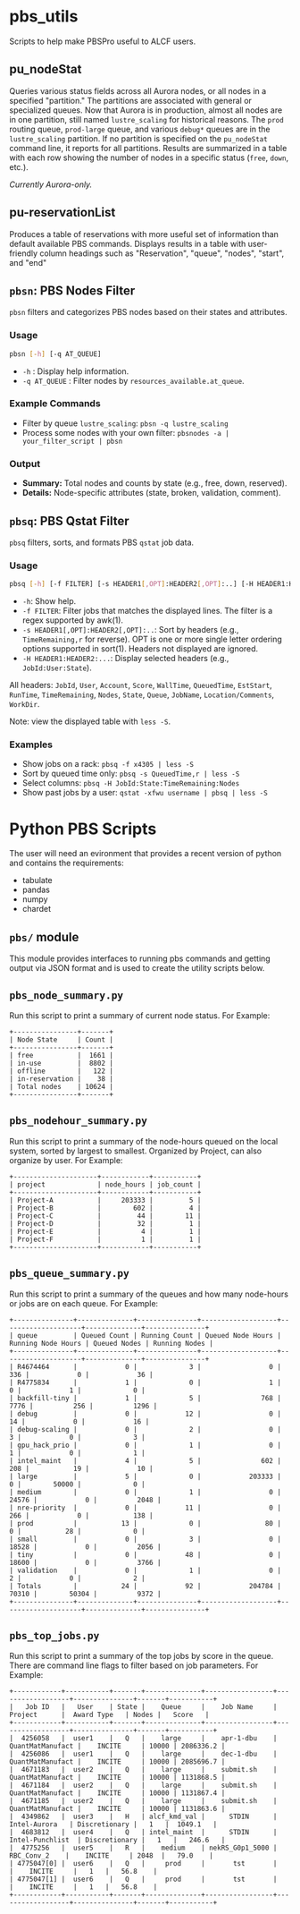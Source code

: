 # pbs_utils
Scripts to help make PBSPro useful to ALCF users.


## pu_nodeStat
Queries various status fields across all Aurora nodes, or all nodes in a specified "partition." The partitions are associated with general or specialized queues. Now that Aurora is in production, almost all nodes are in one partition, still named `lustre_scaling` for historical reasons. The `prod` routing queue, `prod-large` queue, and various `debug*` queues are in the `lustre_scaling` partition. If no partition is specified on the `pu_nodeStat` command line, it reports for all partitions.
Results are summarized in a table with each row showing the number of nodes in a specific status (`free`, `down`, etc.).

_Currently Aurora-only._

## pu-reservationList
Produces a table of reservations with more useful set of information than default available PBS commands. Displays results in a table  with user-friendly column headings such as "Reservation", "queue", "nodes", "start", and "end"


## `pbsn`: PBS Nodes Filter

`pbsn` filters and categorizes PBS nodes based on their states and attributes.

### Usage
```bash
pbsn [-h] [-q AT_QUEUE]
```

- `-h` : Display help information.
- `-q AT_QUEUE` : Filter nodes by `resources_available.at_queue`.

### Example Commands
- Filter by queue `lustre_scaling`: `pbsn -q lustre_scaling`
- Process some nodes with your own filter: `pbsnodes -a | your_filter_script | pbsn`

### Output
- **Summary:** Total nodes and counts by state (e.g., free, down, reserved).
- **Details:** Node-specific attributes (state, broken, validation, comment).


## `pbsq`: PBS Qstat Filter

`pbsq` filters, sorts, and formats PBS `qstat` job data.

### Usage
```bash
pbsq [-h] [-f FILTER] [-s HEADER1[,OPT]:HEADER2[,OPT]:..] [-H HEADER1:HEADER2:...]
```

- `-h`: Show help.
- `-f FILTER`: Filter jobs that matches the displayed lines. The filter is a regex supported by awk(1).
- `-s HEADER1[,OPT]:HEADER2[,OPT]:..`: Sort by headers (e.g., `TimeRemaining,r` for reverse). OPT is one or more single letter ordering options supported in sort(1). Headers not displayed are ignored.
- `-H HEADER1:HEADER2:...`: Display selected headers (e.g., `JobId:User:State`).

All headers: `JobId`, `User`, `Account`, `Score`, `WallTime`, `QueuedTime`, `EstStart`, `RunTime`, `TimeRemaining`, `Nodes`, `State`, `Queue`, `JobName`, `Location/Comments`, `WorkDir`.

Note: view the displayed table with `less -S`.

### Examples
- Show jobs on a rack: `pbsq -f x4305 | less -S`
- Sort by queued time only: `pbsq -s QueuedTime,r | less -S`
- Select columns: `pbsq -H JobId:State:TimeRemaining:Nodes`
- Show past jobs by a user: `qstat -xfwu username | pbsq | less -S`


# Python PBS Scripts

The user will need an evironment that provides a recent version of python and contains the requirements:
* tabulate
* pandas
* numpy
* chardet

## `pbs/` module
This module provides interfaces to running pbs commands and getting output via JSON format and is used to create the utility scripts below.

## `pbs_node_summary.py`
Run this script to print a summary of current node status. For Example:

```shell
+----------------+-------+
| Node State     | Count |
+----------------+-------+
| free           |  1661 |
| in-use         |  8802 |
| offline        |   122 |
| in-reservation |    38 |
| Total nodes    | 10624 |
+----------------+-------+
```

## `pbs_nodehour_summary.py`
Run this script to print a summary of the node-hours queued on the local system, sorted by largest to smallest. Organized by Project, can also organize by user. For Example:
```shell
+---------------------+------------+-----------+
| project             | node_hours | job_count |
+---------------------+------------+-----------+
| Project-A           |     203333 |         5 |
| Project-B           |        602 |         4 |
| Project-C           |         44 |        11 |
| Project-D           |         32 |         1 |
| Project-E           |          4 |         1 |
| Project-F           |          1 |         1 |
+---------------------+------------+-----------+
```

## `pbs_queue_summary.py`
Run this script to print a summary of the queues and how many node-hours or jobs are on each queue. For Example:
```shell
+---------------+--------------+---------------+-------------------+--------------------+--------------+---------------+
| queue         | Queued Count | Running Count | Queued Node Hours | Running Node Hours | Queued Nodes | Running Nodes |
+---------------+--------------+---------------+-------------------+--------------------+--------------+---------------+
| R4674464      |            0 |             3 |                 0 |                336 |            0 |            36 |
| R4775834      |            1 |             0 |                 1 |                  0 |            1 |             0 |
| backfill-tiny |            1 |             5 |               768 |               7776 |          256 |          1296 |
| debug         |            0 |            12 |                 0 |                 14 |            0 |            16 |
| debug-scaling |            0 |             2 |                 0 |                  3 |            0 |             3 |
| gpu_hack_prio |            0 |             1 |                 0 |                  1 |            0 |             1 |
| intel_maint   |            4 |             5 |               602 |                208 |           19 |            10 |
| large         |            5 |             0 |            203333 |                  0 |        50000 |             0 |
| medium        |            0 |             1 |                 0 |              24576 |            0 |          2048 |
| nre-priority  |            0 |            11 |                 0 |                266 |            0 |           138 |
| prod          |           13 |             0 |                80 |                  0 |           28 |             0 |
| small         |            0 |             3 |                 0 |              18528 |            0 |          2056 |
| tiny          |            0 |            48 |                 0 |              18600 |            0 |          3766 |
| validation    |            0 |             1 |                 0 |                  2 |            0 |             2 |
| Totals        |           24 |            92 |            204784 |              70310 |        50304 |          9372 |
+---------------+--------------+---------------+-------------------+--------------------+--------------+---------------+
```

## `pbs_top_jobs.py`
Run this script to print a summary of the top jobs by score in the queue. There are command line flags to filter based on job parameters. For Example:
```shell
+------------+-----------+-------+--------------+-----------------+------------------+---------------+-------+-----------+
|   Job ID   |   User    | State |    Queue     |    Job Name     |     Project      |  Award Type   | Nodes |   Score   |
+------------+-----------+-------+--------------+-----------------+------------------+---------------+-------+-----------+
|  4256058   |  user1    |   Q   |    large     |    apr-1-dbu    | QuantMatManufact |    INCITE     | 10000 | 2086336.2 |
|  4256086   |  user1    |   Q   |    large     |    dec-1-dbu    | QuantMatManufact |    INCITE     | 10000 | 2085696.7 |
|  4671183   |  user2    |   Q   |    large     |    submit.sh    | QuantMatManufact |    INCITE     | 10000 | 1131868.5 |
|  4671184   |  user2    |   Q   |    large     |    submit.sh    | QuantMatManufact |    INCITE     | 10000 | 1131867.4 |
|  4671185   |  user2    |   Q   |    large     |    submit.sh    | QuantMatManufact |    INCITE     | 10000 | 1131863.6 |
|  4349862   |  user3    |   H   | alcf_kmd_val |      STDIN      |   Intel-Aurora   | Discretionary |   1   |  1049.1   |
|  4683812   |  user4    |   Q   | intel_maint  |      STDIN      | Intel-Punchlist  | Discretionary |   1   |   246.6   |
|  4775256   |  user5    |   R   |    medium    | nekRS_G0p1_5000 |    RBC_Conv_2    |    INCITE     | 2048  |   79.0    |
| 4775047[0] |  user6    |   Q   |     prod     |       tst       |                  |    INCITE     |   1   |   56.8    |
| 4775047[1] |  user6    |   Q   |     prod     |       tst       |                  |    INCITE     |   1   |   56.8    |
+------------+-----------+-------+--------------+-----------------+------------------+---------------+-------+-----------+
```
